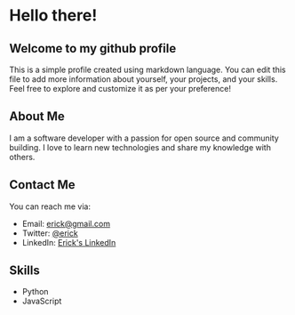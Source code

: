 # Hello there!

## Welcome to my github profile

This is a simple profile created using markdown language. You can edit this file to add more information about yourself, your projects, and your skills.
Feel free to explore and customize it as per your preference!

## About Me

I am a software developer with a passion for open source and community building. I love to learn
new technologies and share my knowledge with others.  

## Contact Me

You can reach me via:
- Email: <erick@gmail.com>
- Twitter: [@erick](https://twitter.com/erick)
- LinkedIn: [Erick's LinkedIn](https://www.linkedin.com/in/erick)

## Skills

- Python
- JavaScript
